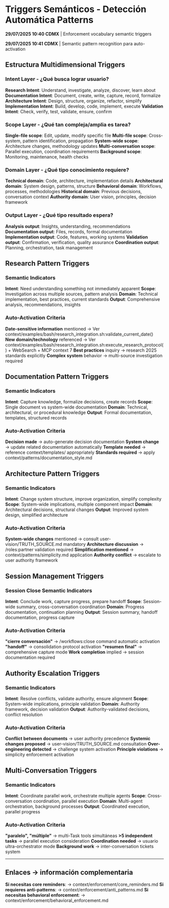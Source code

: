 # Triggers Semánticos - Detección Automática Patterns

**29/07/2025 10:40 CDMX** | Enforcement vocabulary semantic triggers

**29/07/2025 10:41 CDMX** | Semantic pattern recognition para auto-activation

## Estructura Multidimensional Triggers

### Intent Layer - ¿Qué busca lograr usuario?
**Research Intent**: Understand, investigate, analyze, discover, learn about
**Documentation Intent**: Document, create, write, capture, record, formalize
**Architecture Intent**: Design, structure, organize, refactor, simplify
**Implementation Intent**: Build, develop, code, implement, execute
**Validation Intent**: Check, verify, test, validate, ensure, confirm

### Scope Layer - ¿Qué tan compleja/amplia es tarea?
**Single-file scope**: Edit, update, modify specific file
**Multi-file scope**: Cross-system, pattern identification, propagation
**System-wide scope**: Architecture changes, methodology updates
**Multi-conversation scope**: Parallel execution, coordination requirements
**Background scope**: Monitoring, maintenance, health checks

### Domain Layer - ¿Qué tipo conocimiento requiere?
**Technical domain**: Code, architecture, implementation details
**Architectural domain**: System design, patterns, structure
**Behavioral domain**: Workflows, processes, methodologies
**Historical domain**: Previous decisions, conversation context
**Authority domain**: User vision, principles, decision framework

### Output Layer - ¿Qué tipo resultado espera?
**Analysis output**: Insights, understanding, recommendations
**Documentation output**: Files, records, formal documentation
**Implementation output**: Code, features, working systems
**Validation output**: Confirmation, verification, quality assurance
**Coordination output**: Planning, orchestration, task management

## Research Pattern Triggers

### Semantic Indicators
**Intent**: Need understanding something not immediately apparent
**Scope**: Investigation across multiple sources, pattern analysis
**Domain**: Technical implementation, best practices, current standards
**Output**: Comprehensive analysis, recommendations, insights

### Auto-Activation Criteria
**Date-sensitive information** mentioned → Ver context/examples/bash/research_integration.sh:validate_current_date()
**New domain/technology** referenced → Ver context/examples/bash/research_integration.sh:execute_research_protocol() + WebSearch + MCP context 7
**Best practices** inquiry → research 2025 standards explicitly
**Complex system** behavior → multi-source investigation required

## Documentation Pattern Triggers

### Semantic Indicators  
**Intent**: Capture knowledge, formalize decisions, create records
**Scope**: Single document vs system-wide documentation
**Domain**: Technical, architectural, or procedural knowledge
**Output**: Formal documentation, templates, structured records

### Auto-Activation Criteria
**Decision made** → auto-generate decision documentation
**System change** → update related documentation automatically
**Template needed** → reference context/templates/ appropriately
**Standards required** → apply context/patterns/documentation_style.md

## Architecture Pattern Triggers

### Semantic Indicators
**Intent**: Change system structure, improve organization, simplify complexity
**Scope**: System-wide implications, multiple component impact
**Domain**: Architectural decisions, structural changes
**Output**: Improved system design, simplified architecture

### Auto-Activation Criteria
**System-wide changes** mentioned → consult user-vision/TRUTH_SOURCE.md mandatory
**Architecture discussion** → /roles:partner validation required
**Simplification mentioned** → context/patterns/simplicity.md application
**Authority conflict** → escalate to user authority framework

## Session Management Triggers

### Session Close Semantic Indicators
**Intent**: Conclude work, capture progress, prepare handoff
**Scope**: Session-wide summary, cross-conversation coordination
**Domain**: Progress documentation, continuation planning
**Output**: Session summary, handoff documentation, progress capture

### Auto-Activation Criteria
**"cierre conversación"** → /workflows:close command automatic activation
**"handoff"** → consolidation protocol activation
**"resumen final"** → comprehensive capture mode
**Work completion** implied → session documentation required

## Authority Escalation Triggers

### Semantic Indicators
**Intent**: Resolve conflicts, validate authority, ensure alignment
**Scope**: System-wide implications, principle validation
**Domain**: Authority framework, decision validation
**Output**: Authority-validated decisions, conflict resolution

### Auto-Activation Criteria
**Conflict between documents** → user authority precedence
**Systemic changes proposed** → user-vision/TRUTH_SOURCE.md consultation
**Over-engineering detected** → challenge system activation
**Principle violations** → simplicity enforcement activation

## Multi-Conversation Triggers

### Semantic Indicators
**Intent**: Coordinate parallel work, orchestrate multiple agents
**Scope**: Cross-conversation coordination, parallel execution
**Domain**: Multi-agent orchestration, background processes
**Output**: Coordinated execution, parallel progress

### Auto-Activation Criteria
**"paralelo", "múltiple"** → multi-Task tools simultáneas
**>5 independent tasks** → parallel execution consideration
**Coordination needed** → usuario ultra-orchestrator mode
**Background work** → inter-conversation tickets system

---

## Enlaces → información complementaria
**Si necesitas core reminders**: → context/enforcement/core_reminders.md
**Si requieres anti-patterns**: → context/enforcement/anti_patterns.md
**Si necesitas behavioral enforcement**: → context/enforcement/behavioral_enforcement.md